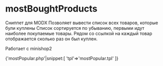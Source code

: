 # mostBoughtProducts
Сниппет для MODX
Позволяет вывести список всех товаров, которые були куплены
Список сортируется по убыванию, первыми идут наиболее покупаемые товары.
Рядом со ссылкой на каждый товар отображается сколько раз он был куплен.

Работает с minishop2

{'mostPopular.php'|snippet:[
'tpl'=>'mostPopular.tpl'
]}
